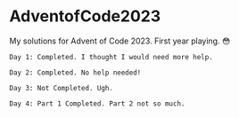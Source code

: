 # AdventofCode2023
My solutions for Advent of Code 2023. First year playing. 😳

    Day 1: Completed. I thought I would need more help.

    Day 2: Completed. No help needed!

    Day 3: Not Completed. Ugh.

    Day 4: Part 1 Completed. Part 2 not so much. 